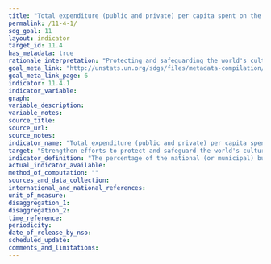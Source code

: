 ```yaml
---
title: "Total expenditure (public and private) per capita spent on the preservation, protection and conservation of all cultural and natural heritage, by type of heritage (cultural, natural, mixed and World Heritage Centre designation), level of government (national, regional and local/municipal), type of expenditure (operating expenditure/investment) and type of private funding (donations in kind, private nonprofit sector and sponsorship)"
permalink: /11-4-1/
sdg_goal: 11
layout: indicator
target_id: 11.4
has_metadata: true
rationale_interpretation: "Protecting and safeguarding the world's cultural and natural heritage require public investment at different level of governmental including at city level. This indicator would allow insight whether countries are maintaining, expanding or decreasing their efforts for safeguarding their cultural natural heritage."
goal_meta_link: "http://unstats.un.org/sdgs/files/metadata-compilation/Metadata-Goal-11.pdf"
goal_meta_link_page: 6
indicator: 11.4.1
indicator_variable: 
graph: 
variable_description: 
variable_notes: 
source_title: 
source_url: 
source_notes: 
indicator_name: "Total expenditure (public and private) per capita spent on the preservation, protection and conservation of all cultural and natural heritage, by type of heritage (cultural, natural, mixed and World Heritage Centre designation), level of government (national, regional and local/municipal), type of expenditure (operating expenditure/investment) and type of private funding (donations in kind, private nonprofit sector and sponsorship)"
target: "Strengthen efforts to protect and safeguard the world's cultural and natural heritage."
indicator_definition: "The percentage of the national (or municipal) budget provided for maintaining and preserving cultural and natural heritage. This indicator represents the share of national (or municipal) budget which is dedicated to the safeguarding, protection of national cultural natural heritage including World Heritage sites. \n\n for equation, see report."
actual_indicator_available: 
method_of_computation: ""
sources_and_data_collection: 
international_and_national_references: 
unit_of_measure: 
disaggregation_1: 
disaggregation_2: 
time_reference: 
periodicity: 
date_of_release_by_nso: 
scheduled_update: 
comments_and_limitations: 
---
```



